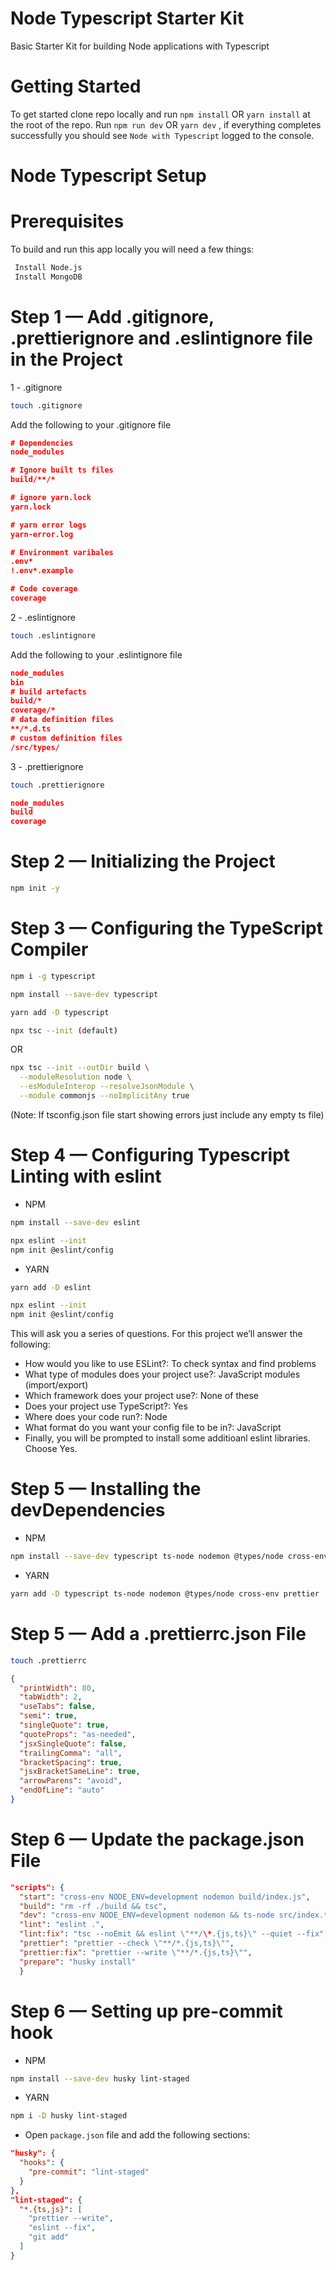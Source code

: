 # Node Typescript Starter Kit

Basic Starter Kit for building Node applications with Typescript

# Getting Started

To get started clone repo locally and run `npm install` OR `yarn install` at the root of the repo.
Run `npm run dev` OR `yarn dev` , if everything completes successfully you should see `Node with Typescript` logged to the console.

# Node Typescript Setup

# Prerequisites

To build and run this app locally you will need a few things:

```bash
 Install Node.js
 Install MongoDB
```

# Step 1 — Add .gitignore, .prettierignore and .eslintignore file in the Project

1 - .gitignore

```bash
touch .gitignore
```

Add the following to your .gitignore file

```json
# Dependencies
node_modules

# Ignore built ts files
build/**/*

# ignore yarn.lock
yarn.lock

# yarn error logs
yarn-error.log

# Environment varibales
.env*
!.env*.example

# Code coverage
coverage

```

2 - .eslintignore

```bash
touch .eslintignore
```

Add the following to your .eslintignore file

```json
node_modules
bin
# build artefacts
build/*
coverage/*
# data definition files
**/*.d.ts
# custom definition files
/src/types/
```

3 - .prettierignore

```bash
touch .prettierignore
```

```json
node_modules
build
coverage
```

# Step 2 — Initializing the Project

```bash
npm init -y
```

# Step 3 — Configuring the TypeScript Compiler

```bash
npm i -g typescript
```

```bash
npm install --save-dev typescript
```

```bash
yarn add -D typescript
```

```bash
npx tsc --init (default)
```

OR

```bash
npx tsc --init --outDir build \
  --moduleResolution node \
  --esModuleInterop --resolveJsonModule \
  --module commonjs --noImplicitAny true
```

(Note: If tsconfig.json file start showing errors just include any empty ts file)

# Step 4 — Configuring Typescript Linting with eslint

- NPM

```bash
npm install --save-dev eslint
```

```bash
npx eslint --init
npm init @eslint/config
```

- YARN

```bash
yarn add -D eslint
```

```bash
npx eslint --init
npm init @eslint/config
```

This will ask you a series of questions. For this project we’ll answer the following:

- How would you like to use ESLint?: To check syntax and find problems
- What type of modules does your project use?: JavaScript modules (import/export)
- Which framework does your project use?: None of these
- Does your project use TypeScript?: Yes
- Where does your code run?: Node
- What format do you want your config file to be in?: JavaScript
- Finally, you will be prompted to install some additioanl eslint libraries. Choose Yes.

# Step 5 — Installing the devDependencies

- NPM

```bash
npm install --save-dev typescript ts-node nodemon @types/node cross-env prettier
```

- YARN

```bash
yarn add -D typescript ts-node nodemon @types/node cross-env prettier
```

# Step 5 — Add a .prettierrc.json File

```bash
touch .prettierrc
```

```json
{
  "printWidth": 80,
  "tabWidth": 2,
  "useTabs": false,
  "semi": true,
  "singleQuote": true,
  "quoteProps": "as-needed",
  "jsxSingleQuote": false,
  "trailingComma": "all",
  "bracketSpacing": true,
  "jsxBracketSameLine": true,
  "arrowParens": "avoid",
  "endOfLine": "auto"
}
```

# Step 6 — Update the package.json File

```json
"scripts": {
  "start": "cross-env NODE_ENV=development nodemon build/index.js",
  "build": "rm -rf ./build && tsc",
  "dev": "cross-env NODE_ENV=development nodemon && ts-node src/index.ts",
  "lint": "eslint .",
  "lint:fix": "tsc --noEmit && eslint \"**/\*.{js,ts}\" --quiet --fix",
  "prettier": "prettier --check \"**/*.{js,ts}\"",
  "prettier:fix": "prettier --write \"**/*.{js,ts}\"",
  "prepare": "husky install"
  }
```

# Step 6 — Setting up pre-commit hook

- NPM

```bash
npm install --save-dev husky lint-staged

```

- YARN

```bash
npm i -D husky lint-staged

```

- Open `package.json` file and add the following sections:

```json
"husky": {
  "hooks": {
    "pre-commit": "lint-staged"
  }
},
"lint-staged": {
  "*.{ts,js}": [
    "prettier --write",
    "eslint --fix",
    "git add"
  ]
}
```
